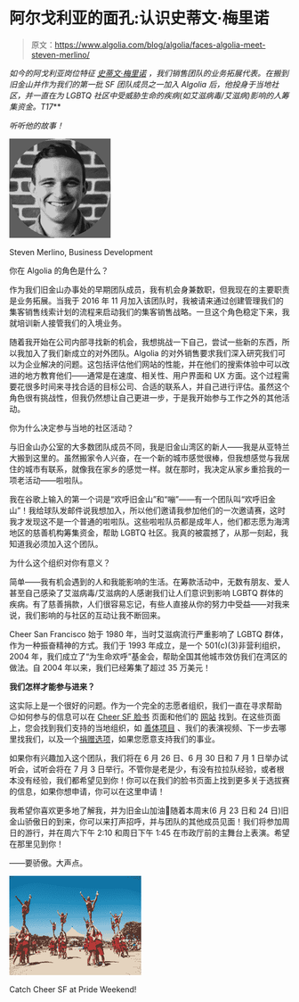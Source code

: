 # 阿尔戈利亚的面孔:认识史蒂文·梅里诺

> 原文：<https://www.algolia.com/blog/algolia/faces-algolia-meet-steven-merlino/>

*如今的阿戈利亚岗位特征* [*史蒂文·梅里诺*](https://www.linkedin.com/in/steven-merlino-ba3374b1/) *，我们销售团队的业务拓展代表。在搬到旧金山并作为我们的第一批 SF 团队成员之一加入 Algolia 后，他投身于当地社区，并一直在为 LGBTQ 社区中受威胁生命的疾病(如艾滋病毒/艾滋病)影响的人筹集资金。T17***

*听听他的故事！*

![](img/374ba24793d480ba605d70fdd4937faf.png)

Steven Merlino, Business Development

你在 Algolia 的角色是什么？

作为我们旧金山办事处的早期团队成员，我有机会身兼数职，但我现在的主要职责是业务拓展。当我于 2016 年 11 月加入该团队时，我被请来通过创建管理我们的集客销售线索计划的流程来启动我们的集客销售战略。一旦这个角色稳定下来，我就培训新人接管我们的入境业务。

随着我开始在公司内部寻找新的机会，我想挑战一下自己，尝试一些新的东西，所以我加入了我们新成立的对外团队。Algolia 的对外销售要求我们深入研究我们可以为企业解决的问题。这包括评估他们网站的性能，并在他们的搜索体验中可以改进的地方教育他们——通常是在速度、相关性、用户界面和 UX 方面。这个过程需要花很多时间来寻找合适的目标公司、合适的联系人，并自己进行评估。虽然这个角色很有挑战性，但我仍然想让自己更进一步，于是我开始参与工作之外的其他活动。

你为什么决定参与当地的社区活动？

与旧金山办公室的大多数团队成员不同，我是旧金山湾区的新人——我是从亚特兰大搬到这里的。虽然搬家令人兴奋，在一个新的城市感觉很棒，但我想感觉与我居住的城市有联系，就像我在家乡的感觉一样。就在那时，我决定从家乡重拾我的一项老活动——啦啦队。

我在谷歌上输入的第一个词是“欢呼旧金山”和“嘣”——有一个团队叫“欢呼旧金山”！我给球队发邮件说我想加入，所以他们邀请我参加他们的一次邀请赛，这时我才发现这不是一个普通的啦啦队。这些啦啦队员都是成年人，他们都志愿为海湾地区的慈善机构筹集资金，帮助 LGBTQ 社区。我真的被震撼了，从那一刻起，我知道我必须加入这个团队。

为什么这个组织对你有意义？

简单——我有机会遇到的人和我能影响的生活。在筹款活动中，无数有朋友、爱人甚至自己感染了艾滋病毒/艾滋病的人感谢我们让人们意识到影响 LGBTQ 群体的疾病。有了慈善捐款，人们很容易忘记，有些人直接从你的努力中受益——对我来说，我们影响的与社区的互动让我不断回来。

Cheer San Francisco 始于 1980 年，当时艾滋病流行严重影响了 LGBTQ 群体，作为一种振奋精神的方式。我们于 1993 年成立，是一个 501(c)(3)非营利组织，2004 年，我们成立了“为生命欢呼”基金会，帮助全国其他城市效仿我们在湾区的做法。自 2004 年以来，我们已经筹集了超过 35 万美元！

**我们怎样才能参与进来？**

这实际上是一个很好的问题。作为一个完全的志愿者组织，我们一直在寻求帮助😉如何参与的信息可以在 [Cheer SF 脸书](https://www.facebook.com/CHEERSanFrancisco/) 页面和他们的 [网站](https://www.cheersf.org/) 找到。在这些页面上，您会找到我们支持的当地组织，如 [善体项目](https://www.shanti.org/) 、我们的表演视频、下一步去哪里找我们，以及一个[捐赠选项](https://www.cheersf.org/support)，如果您愿意支持我们的事业。

如果你有兴趣加入这个团队，我们将在 6 月 26 日、6 月 30 日和 7 月 1 日举办试听会，试听会将在 7 月 3 日举行。不管你是老是少，有没有拉拉队经验，或者根本没有经验，我们都希望见到你！你可以在我们的脸书页面上找到更多关于选拔赛的信息，如果你想申请，你可以在这里申请[](https://docs.google.com/forms/d/e/1FAIpQLScqHWG2OUZdzIe95iBtwX6yUI4QM0g_Rc7dPtBk5QsztMTvhg/viewform?c=0&w=1)！

我希望你喜欢更多地了解我，并为旧金山加油🙂随着本周末(6 月 23 日和 24 日)旧金山骄傲日的到来，你可以来打声招呼，并与团队的其他成员见面！我们将参加周日的游行，并在周六下午 2:10 和周日下午 1:45 在市政厅前的主舞台上表演。希望在那里见到你！

——要骄傲。大声点。

![](img/a0bed3dbedaee4d95bf9b199f62a27b4.png)

Catch Cheer SF at Pride Weekend!